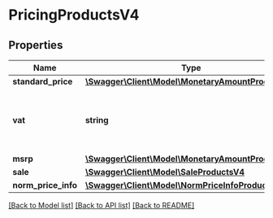 # PricingProductsV4

## Properties
Name | Type | Description | Notes
------------ | ------------- | ------------- | -------------
**standard_price** | [**\Swagger\Client\Model\MonetaryAmountProductsV4**](MonetaryAmountProductsV4.md) |  | 
**vat** | **string** | The value added tax that is included in the sales price. | 
**msrp** | [**\Swagger\Client\Model\MonetaryAmountProductsV4**](MonetaryAmountProductsV4.md) |  | [optional] 
**sale** | [**\Swagger\Client\Model\SaleProductsV4**](SaleProductsV4.md) |  | [optional] 
**norm_price_info** | [**\Swagger\Client\Model\NormPriceInfoProductsV4**](NormPriceInfoProductsV4.md) |  | [optional] 

[[Back to Model list]](../../README.md#documentation-for-models) [[Back to API list]](../../README.md#documentation-for-api-endpoints) [[Back to README]](../../README.md)


